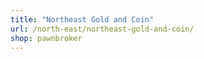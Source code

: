 ```yaml
---
title: "Northeast Gold and Coin"
url: /north-east/northeast-gold-and-coin/
shop: pawnbroker
---
```

